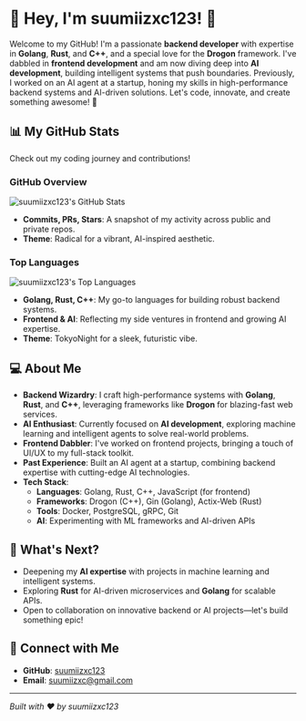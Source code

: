 # 👋 Hey, I'm suumiizxc123! 🤖

Welcome to my GitHub! I'm a passionate **backend developer** with expertise in **Golang**, **Rust**, and **C++**, and a special love for the **Drogon** framework. I've dabbled in **frontend development** and am now diving deep into **AI development**, building intelligent systems that push boundaries. Previously, I worked on an AI agent at a startup, honing my skills in high-performance backend systems and AI-driven solutions. Let's code, innovate, and create something awesome! 🚀

## 📊 My GitHub Stats

Check out my coding journey and contributions!

### GitHub Overview
![suumiizxc123's GitHub Stats](https://github-readme-stats.vercel.app/api?username=suumiizxc123&show_icons=true&theme=radical&hide_border=true&count_private=true)

- **Commits, PRs, Stars**: A snapshot of my activity across public and private repos.
- **Theme**: Radical for a vibrant, AI-inspired aesthetic.

### Top Languages
![suumiizxc123's Top Languages](https://github-readme-stats.vercel.app/api/top-langs/?username=suumiizxc123&layout=compact&theme=tokyonight&hide_border=true&langs_count=8)

- **Golang, Rust, C++**: My go-to languages for building robust backend systems.
- **Frontend & AI**: Reflecting my side ventures in frontend and growing AI expertise.
- **Theme**: TokyoNight for a sleek, futuristic vibe.

## 💻 About Me

- **Backend Wizardry**: I craft high-performance systems with **Golang**, **Rust**, and **C++**, leveraging frameworks like **Drogon** for blazing-fast web services.
- **AI Enthusiast**: Currently focused on **AI development**, exploring machine learning and intelligent agents to solve real-world problems.
- **Frontend Dabbler**: I've worked on frontend projects, bringing a touch of UI/UX to my full-stack toolkit.
- **Past Experience**: Built an AI agent at a startup, combining backend expertise with cutting-edge AI technologies.
- **Tech Stack**:
  - **Languages**: Golang, Rust, C++, JavaScript (for frontend)
  - **Frameworks**: Drogon (C++), Gin (Golang), Actix-Web (Rust)
  - **Tools**: Docker, PostgreSQL, gRPC, Git
  - **AI**: Experimenting with ML frameworks and AI-driven APIs

## 🚀 What's Next?

- Deepening my **AI expertise** with projects in machine learning and intelligent systems.
- Exploring **Rust** for AI-driven microservices and **Golang** for scalable APIs.
- Open to collaboration on innovative backend or AI projects—let's build something epic!

## 🤝 Connect with Me

- **GitHub**: [suumiizxc123](https://github.com/suumiizxc123)
- **Email**: [suumiizxc@gmail.com](https://mail.google.com/mail/?view=cm&fs=1&to=suumiizxc@gmail.com)

---

*Built with ❤️ by suumiizxc123*
